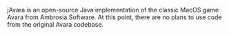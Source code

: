 jAvara is an open-source Java implementation of the classic MacOS game Avara from Ambrosia Software. At this point, there are no plans to use code from the original Avara codebase.
